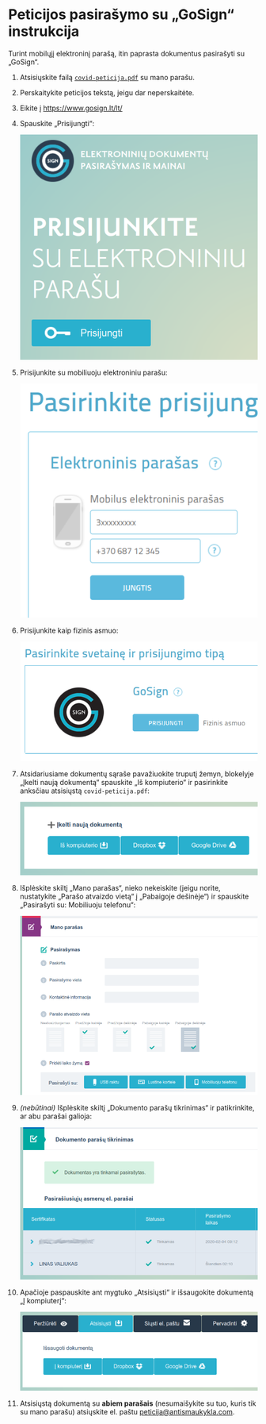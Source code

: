# Peticijos pasirašymo su „GoSign“ instrukcija

Turint mobilųjį elektroninį parašą, itin paprasta dokumentus pasirašyti su „GoSign“.

1. Atsisiųskite failą <a href="covid-peticija.pdf" download>`covid-peticija.pdf`</a> su mano parašu.
2. Perskaitykite peticijos tekstą, jeigu dar neperskaitėte.
3. Eikite į <https://www.gosign.lt/lt/>
4. Spauskite „Prisijungti“:

    ![Mygtukas „Prisijungti“](gosign/prisijungti.png)

5. Prisijunkite su mobiliuoju elektroniniu parašu:

    ![Prisijungimas su mobiliuoju elektroniniu parašu](gosign/prisijungti-mobilus-parasas.png)

6. Prisijunkite kaip fizinis asmuo:

    ![Prisijungimas kaip fiziniui asmeniui](gosign/prisijungti-fizinis-asmuo.png)

7. Atsidariusiame dokumentų sąraše pavažiuokite truputį žemyn, blokelyje „Įkelti naują dokumentą“ spauskite „Iš kompiuterio“ ir pasirinkite anksčiau atsisiųstą `covid-peticija.pdf`:

    ![Peticijos įkėlimas pasirašymui](gosign/peticijos-ikelimas-pasirasymui.png)

8. Išplėskite skiltį „Mano parašas“, nieko nekeiskite (jeigu norite, nustatykite „Parašo atvaizdo vietą“ į „Pabaigoje dešinėje“) ir spauskite „Pasirašyti su: Mobiliuoju telefonu“:

    ![Peticijos pasirašymas](gosign/peticijos-pasirasymas.png)

9. *(nebūtinai)* Išplėskite skiltį „Dokumento parašų tikrinimas“ ir patikrinkite, ar abu parašai galioja:

    ![Parašų tikrinimas](gosign/parasu-tikrinimas.png)

10. Apačioje paspauskite ant mygtuko „Atsisiųsti“ ir išsaugokite dokumentą „Į kompiuterį“:

    ![Pasirašytos peticijos atsisiuntimas](gosign/pasirasytos-peticijos-atsisiuntimas.png)

11. Atsisiųstą dokumentą su **abiem parašais** (nesumaišykite su tuo, kuris tik su mano parašu) atsiųskite el. paštu <peticija@antismaukykla.com>.

